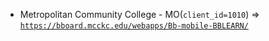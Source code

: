  - Metropolitan Community College - MO(`client_id=1010`) => [`https://bboard.mcckc.edu/webapps/Bb-mobile-BBLEARN/`](https://bboard.mcckc.edu/webapps/Bb-mobile-BBLEARN/)
